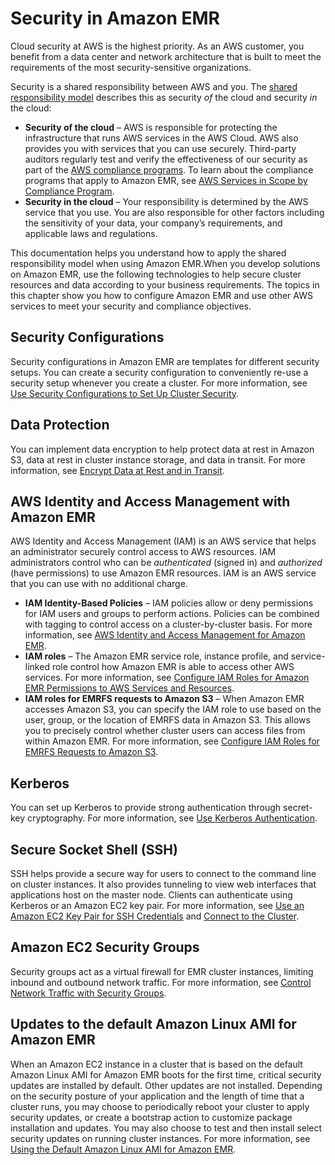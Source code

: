 # Security in Amazon EMR<a name="emr-security"></a>

Cloud security at AWS is the highest priority\. As an AWS customer, you benefit from a data center and network architecture that is built to meet the requirements of the most security\-sensitive organizations\.

Security is a shared responsibility between AWS and you\. The [shared responsibility model](https://aws.amazon.com/compliance/shared-responsibility-model/) describes this as security *of* the cloud and security *in* the cloud:
+ **Security of the cloud** – AWS is responsible for protecting the infrastructure that runs AWS services in the AWS Cloud\. AWS also provides you with services that you can use securely\. Third\-party auditors regularly test and verify the effectiveness of our security as part of the [AWS compliance programs](https://aws.amazon.com/compliance/programs/)\. To learn about the compliance programs that apply to Amazon EMR, see [AWS Services in Scope by Compliance Program](https://aws.amazon.com/compliance/services-in-scope/)\.
+ **Security in the cloud** – Your responsibility is determined by the AWS service that you use\. You are also responsible for other factors including the sensitivity of your data, your company’s requirements, and applicable laws and regulations\. 

This documentation helps you understand how to apply the shared responsibility model when using Amazon EMR\.When you develop solutions on Amazon EMR, use the following technologies to help secure cluster resources and data according to your business requirements\. The topics in this chapter show you how to configure Amazon EMR and use other AWS services to meet your security and compliance objectives\.

## Security Configurations<a name="w10aac21c11"></a>

Security configurations in Amazon EMR are templates for different security setups\. You can create a security configuration to conveniently re\-use a security setup whenever you create a cluster\. For more information, see [Use Security Configurations to Set Up Cluster Security](emr-security-configurations.md)\.

## Data Protection<a name="w10aac21c13"></a>

You can implement data encryption to help protect data at rest in Amazon S3, data at rest in cluster instance storage, and data in transit\. For more information, see [Encrypt Data at Rest and in Transit](emr-data-encryption.md)\.

## AWS Identity and Access Management with Amazon EMR<a name="w10aac21c15"></a>

AWS Identity and Access Management \(IAM\) is an AWS service that helps an administrator securely control access to AWS resources\. IAM administrators control who can be *authenticated* \(signed in\) and *authorized* \(have permissions\) to use Amazon EMR resources\. IAM is an AWS service that you can use with no additional charge\.
+ **IAM Identity\-Based Policies** – IAM policies allow or deny permissions for IAM users and groups to perform actions\. Policies can be combined with tagging to control access on a cluster\-by\-cluster basis\. For more information, see [AWS Identity and Access Management for Amazon EMR](emr-plan-access-iam.md)\.
+ **IAM roles** – The Amazon EMR service role, instance profile, and service\-linked role control how Amazon EMR is able to access other AWS services\. For more information, see [Configure IAM Roles for Amazon EMR Permissions to AWS Services and Resources](emr-iam-roles.md)\.
+ **IAM roles for EMRFS requests to Amazon S3** – When Amazon EMR accesses Amazon S3, you can specify the IAM role to use based on the user, group, or the location of EMRFS data in Amazon S3\. This allows you to precisely control whether cluster users can access files from within Amazon EMR\. For more information, see [Configure IAM Roles for EMRFS Requests to Amazon S3](emr-emrfs-iam-roles.md)\.

## Kerberos<a name="w10aac21c17"></a>

You can set up Kerberos to provide strong authentication through secret\-key cryptography\. For more information, see [Use Kerberos Authentication](emr-kerberos.md)\.

## Secure Socket Shell \(SSH\)<a name="w10aac21c19"></a>

SSH helps provide a secure way for users to connect to the command line on cluster instances\. It also provides tunneling to view web interfaces that applications host on the master node\. Clients can authenticate using Kerberos or an Amazon EC2 key pair\. For more information, see [Use an Amazon EC2 Key Pair for SSH Credentials](emr-plan-access-ssh.md) and [Connect to the Cluster](emr-connect-master-node.md)\.

## Amazon EC2 Security Groups<a name="w10aac21c21"></a>

Security groups act as a virtual firewall for EMR cluster instances, limiting inbound and outbound network traffic\. For more information, see [Control Network Traffic with Security Groups](emr-security-groups.md)\.

## Updates to the default Amazon Linux AMI for Amazon EMR<a name="w10aac21c23"></a>

When an Amazon EC2 instance in a cluster that is based on the default Amazon Linux AMI for Amazon EMR boots for the first time, critical security updates are installed by default\. Other updates are not installed\. Depending on the security posture of your application and the length of time that a cluster runs, you may choose to periodically reboot your cluster to apply security updates, or create a bootstrap action to customize package installation and updates\. You may also choose to test and then install select security updates on running cluster instances\. For more information, see [Using the Default Amazon Linux AMI for Amazon EMR](emr-default-ami.md)\.